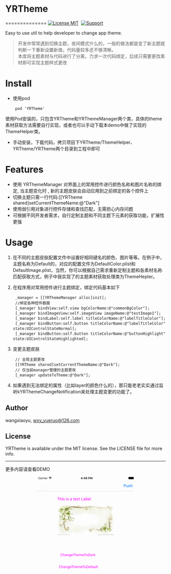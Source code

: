 # YRTheme
==============
[![License MIT](https://img.shields.io/badge/license-MIT-green.svg?style=flat)](a)&nbsp;
[![Support](https://img.shields.io/badge/support-iOS%206%2B%20-blue.svg?style=flat)](https://www.apple.com/nl/ios/)&nbsp;

Easy to use util to help developer to change app theme.

> 开发中常常遇到切换主题，夜间模式什么的，一般的做法都是变了新主题就判断一下重新设置新值，代码量较多还不够清晰。  
> 本库将主题素材与代码进行了分离，力求一次代码绑定，后续只需要更改素材即可实现主题样式更改  
 

Install  
===========
-  使用pod

		pod 'YRTheme'
使用Pod安装的，只包含YRTheme和YRThemeManager两个类，具体的theme素材获取方法需要自行实现，或者也可以手动下载本demo中做了实现的ThemeHelper类。

- 手动安装，下载代码，拷贝项目下YRTheme/ThemeHelper、YRTheme/YRTheme两个目录到工程中即可



Features
============

- 使用 YRThemeManager 对界面上的常用控件进行颜色名称和图片名称的绑定, 当主题变化时 , 新的主题皮肤会自动应用到之前绑定的各个控件上  
- 切换主题只需一行代码:[[YRTheme shared]setCurrentThemeName:@"Dark"]  
- 使用弱引用对象进行控件存储和查找匹配，无需担心内存问题
- 可根据不同开发者需求，自行定制主题和不同主题下元素的获取功能，扩展性更强



Usage
==============
1. 在不同的主题皮肤配置文件中设置好相同键名的颜色、图片等等。在例子中，主题名称为Default的，对应的配置文件为DefaultColor.plist和DefaultImage.plist，当然，你可以根据自己需求重新定制主题和各素材名称匹配获取方式，例子中我实现了的主题素材获取处理类为ThemeHepler。
2. 在程序用对常用控件进行主题绑定，绑定代码基本如下  

		_manager = [[YRThemeManager alloc]init];
		//绑定各种控件数据
	    [_manager bindView:self.view bgColorName:@"commonBgColor"];
		[_manager bindImageView:self.imageView imageName:@"testImage1"];
    	[_manager bindLabel:self.label titleColorName:@"labelTitleColor"];
    	[_manager bindButton:self.button titleColorName:@"labelTitleColor" state:UIControlStateNormal];
    	[_manager bindButton:self.button titleColorName:@"buttonHighlight" state:UIControlStateHighlighted];
    
    
3. 变更主题皮肤

	    // 全局主题更改
   		[[YRTheme shared]setCurrentThemeName:@"Dark"];
    	// 仅当前manager管理的主题更改
   		[_manager updateToTheme:@"Dark"];
    
4. 如果遇到无法绑定的属性（比如layer的颜色什么的），那只能老老实实通过监听kYRThemeChangeNotification来处理主题变更的功能了。
 

## Author

wangxiaoyu, wxy_yueruo@126.com

## License

YRTheme is available under the MIT license. See the LICENSE file for more info.


---
更多内容请查看DEMO
<p align = "center"><img src='YRThemeDemo.gif'></p>
